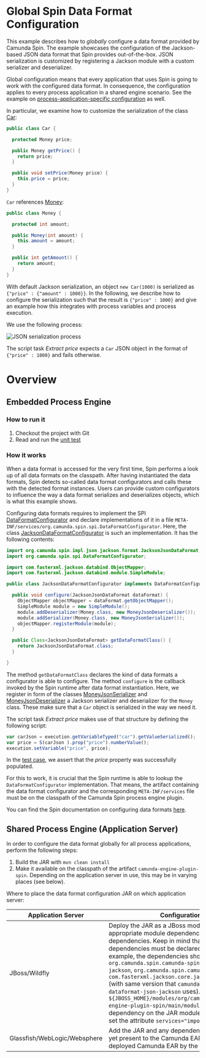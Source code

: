 # Global Spin Data Format Configuration

This example describes how to *globally* configure a data format provided by Camunda Spin.
The example showcases the configuration of the Jackson-based JSON data format that Spin provides out-of-the-box. JSON serialization is customized by registering a Jackson module with a custom serializer and deserializer.

Global configuration means that every application that uses Spin is going to work with the configured data format. In consequence, the configuration applies to every process application in a shared engine scenario. See the example on [process-application-specific configuration](../dataformat-configuration-in-process-application) as well.

In particular, we examine how to customize the serialization of the class [Car](src/main/java/org/camunda/bpm/example/spin/dataformat/configuration/Car.java):

```java
public class Car {

  protected Money price;

  public Money getPrice() {
    return price;
  }

  public void setPrice(Money price) {
    this.price = price;
  }
}
```

`Car` references [Money](src/main/java/org/camunda/bpm/example/spin/dataformat/configuration/Money.java):

```java
public class Money {

  protected int amount;

  public Money(int amount) {
    this.amount = amount;
  }

  public int getAmount() {
    return amount;
  }
}
```

With default Jackson serialization, an object `new Car(1000)` is serialized as `{"price" : {"amount" : 1000}}`. In the following, we describe how to configure the serialization such that the result is `{"price" : 1000}` and give an example how this integrates with process variables and process execution.

We use the following process:

![JSON serialization process](src/main/resources/testProcess.png)

The script task *Extract price* expects a `Car` JSON object in the format of `{"price" : 1000}` and fails otherwise.

# Overview

## Embedded Process Engine

### How to run it

1. Checkout the project with Git
2. Read and run the [unit test](src/test/java/org/camunda/bpm/example/spin/dataformat/configuration/JacksonConfiguratorTest.java)

### How it works

When a data format is accessed for the very first time, Spin performs a look up of all data formats on the classpath. After having instantiated the data formats, Spin detects so-called data format configurators and calls these with the detected format instances. Users can provide custom configurators to influence the way a data format serializes and deserializes objects, which is what this example shows.

Configuring data formats requires to implement the SPI [DataFormatConfigurator](https://github.com/camunda/camunda-spin/blob/master/core/src/main/java/org/camunda/spin/spi/DataFormatConfigurator.java) and declare implementations of it in a file `META-INF/services/org.camunda.spin.spi.DataFormatConfigurator`. Here, the class [JacksonDataFormatConfigurator](src/main/java/org/camunda/bpm/example/spin/dataformat/configuration/JacksonDataFormatConfigurator.java) is such an implementation. It has the following contents:

```java
import org.camunda.spin.impl.json.jackson.format.JacksonJsonDataFormat;
import org.camunda.spin.spi.DataFormatConfigurator;

import com.fasterxml.jackson.databind.ObjectMapper;
import com.fasterxml.jackson.databind.module.SimpleModule;

public class JacksonDataFormatConfigurator implements DataFormatConfigurator<JacksonJsonDataFormat> {

  public void configure(JacksonJsonDataFormat dataFormat) {
    ObjectMapper objectMapper = dataFormat.getObjectMapper();
    SimpleModule module = new SimpleModule();
    module.addDeserializer(Money.class, new MoneyJsonDeserializer());
    module.addSerializer(Money.class, new MoneyJsonSerializer());
    objectMapper.registerModule(module);
  }

  public Class<JacksonJsonDataFormat> getDataFormatClass() {
    return JacksonJsonDataFormat.class;
  }

}
```

The method `getDataFormatClass` declares the kind of data formats a configurator is able to configure. The method `configure` is the callback invoked by the Spin runtime after data format instantiation. Here, we register in form of the classes [MoneyJsonSerializer](src/main/java/org/camunda/bpm/example/spin/dataformat/configuration/MoneyJsonSerializer.java) and [MoneyJsonDeserializer](src/main/java/org/camunda/bpm/example/spin/dataformat/configuration/MoneyJsonDeserializer.java) a Jackson serializer and deserializer for the `Money` class. These make sure that a `Car` object is serialized in the way we need it.

The script task *Extract price* makes use of that structure by defining the following script:

```javascript
var carJson = execution.getVariableTyped("car").getValueSerialized();
var price = S(carJson ).prop("price").numberValue();
execution.setVariable("price", price);
```

In the [test case](src/test/java/org/camunda/bpm/example/spin/dataformat/configuration/JacksonConfiguratorTest.java), we assert that the *price* property was successfully populated.

For this to work, it is crucial that the Spin runtime is able to lookup the `DataFormatConfigurator` implementation. That means, the artifact containing the data format configurator and the corresponding `META-INF/services` file must be on the classpath of the Camunda Spin process engine plugin.

You can find the Spin documentation on configuring data formats [here](https://docs.camunda.org/manual/7.14/reference/spin/extending-spin/#configuring-data-formats).

## Shared Process Engine (Application Server)

In order to configure the data format globally for all process applications, perform the following steps:

1. Build the JAR with `mvn clean install`
2. Make it available on the classpath of the artifact `camunda-engine-plugin-spin`. Depending on the application server in use, this may be in varying places (see below).

Where to place the data format configuration JAR on which application server:

| Application Server           | Configuration                                                           |
| ---------------------------- | ----------------------------------------------------------------------- |
| JBoss/Wildfly                | Deploy the JAR as a JBoss module. Create appropriate module dependencies for the JAR's dependencies. Keep in mind that all transitive dependencies must be declared as well. For this example, the dependencies should be `org.camunda.spin.camunda-spin-dataformat-json-jackson`, `org.camunda.spin.camunda-spin-core`, `com.fasterxml.jackson.core.jackson-databind` (with same version that `camunda-spin-dataformat-json-jackson` uses). Edit `${JBOSS_HOME}/modules/org/camunda/bpm/camunda-engine-plugin-spin/main/module.xml`. Declare a dependency on the JAR module and make sure to set the attribute `services="import"`. |
| Glassfish/WebLogic/Websphere | Add the JAR and any dependencies that are not yet present to the Camunda EAR. Replace the deployed Camunda EAR by the updated one. |
